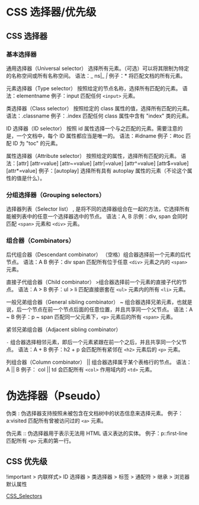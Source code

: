 # CSS 选择器/优先级

## CSS 选择器

### 基本选择器

通用选择器（Universal selector）
选择所有元素。（可选）可以将其限制为特定的名称空间或所有名称空间。
语法：_ ns|_ _|_
例子：\* 将匹配文档的所有元素。

元素选择器（Type selector）
按照给定的节点名称，选择所有匹配的元素。
语法：elementname
例子：input 匹配任何 `<input>` 元素。

类选择器（Class selector）
按照给定的 class 属性的值，选择所有匹配的元素。
语法：.classname
例子：.index 匹配任何 class 属性中含有 "index" 类的元素。

ID 选择器（ID selector）
按照 id 属性选择一个与之匹配的元素。需要注意的是，一个文档中，每个 ID 属性都应当是唯一的。
语法：#idname
例子：#toc 匹配 ID 为 "toc" 的元素。

属性选择器（Attribute selector）
按照给定的属性，选择所有匹配的元素。
语法：[attr] [attr=value] [attr~=value] [attr|=value] [attr^=value] [attr$=value] [attr*=value]
例子：[autoplay] 选择所有具有 autoplay 属性的元素（不论这个属性的值是什么）。

### 分组选择器（Grouping selectors）

选择器列表（Selector list）
, 是将不同的选择器组合在一起的方法，它选择所有能被列表中的任意一个选择器选中的节点。
语法：A, B
示例：div, span 会同时匹配 `<span>` 元素和 `<div>` 元素。

### 组合器（Combinators）

后代组合器（Descendant combinator）
（空格）组合器选择前一个元素的后代节点。
语法：A B
例子：div span 匹配所有位于任意 `<div>` 元素之内的 `<span>` 元素。

直接子代组合器（Child combinator）
`>`组合器选择前一个元素的直接子代的节点。
语法：A > B
例子：ul > li 匹配直接嵌套在 `<ul>` 元素内的所有 `<li>` 元素。

一般兄弟组合器（General sibling combinator）
~ 组合器选择兄弟元素，也就是说，后一个节点在前一个节点后面的任意位置，并且共享同一个父节点。
语法：A ~ B
例子：p ~ span 匹配同一父元素下，`<p>` 元素后的所有 `<span>` 元素。

紧邻兄弟组合器（Adjacent sibling combinator）

`-` 组合器选择相邻元素，即后一个元素紧跟在前一个之后，并且共享同一个父节点。
语法：A + B
例子：h2 + p 会匹配所有紧邻在 `<h2>` 元素后的 `<p>` 元素。

列组合器（Column combinator）
|| 组合器选择属于某个表格行的节点。
语法： A || B
例子： col || td 会匹配所有 `<col>` 作用域内的 `<td>` 元素。

# 伪选择器（Pseudo）

伪类
: 伪选择器支持按照未被包含在文档树中的状态信息来选择元素。
例子：a:visited 匹配所有曾被访问过的 `<a>` 元素。

伪元素
:: 伪选择器用于表示无法用 HTML 语义表达的实体。
例子：p::first-line 匹配所有 `<p>` 元素的第一行。

## CSS 优先级

!important > 内联样式> ID 选择器 > 类选择器 > 标签 > 通配符 > 继承 > 浏览器默认属性

[CSS_Selectors](https://developer.mozilla.org/zh-CN/docs/Web/CSS/CSS_Selectors)
